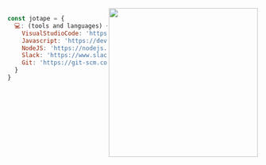 
<img align="right" width="300" src="https://i2.wp.com/allhtaccess.info/wp-content/uploads/2018/03/programming.gif?fit=1281%2C716&ssl=1" />

```javascript
const jotape = {
  💻: (tools and languages) {
    VisualStudioCode: 'https://code.visualstudio.com/',
    Javascript: 'https://developer.mozilla.org/en-US/docs/Web/JavaScript',
    NodeJS: 'https://nodejs.org',
    Slack: 'https://www.slack.com',
    Git: 'https://git-scm.com/'
  }
}
```
